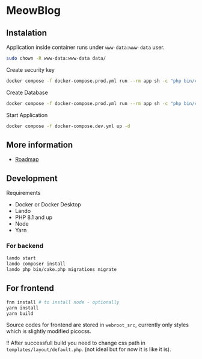 # MeowBlog

## Instalation

Application inside container runs under `www-data:www-data` user.

```bash
sudo chown -R www-data:www-data data/
```

Create security key

```bash
docker compose -f docker-compose.prod.yml run --rm app sh -c "php bin/cake.php generate_security_key"
```

Create Database

```bash
docker compose -f docker-compose.prod.yml run --rm app sh -c "php bin/cake.php migrations migrate"
```

Start Application

```bash
docker compose -f docker-compose.dev.yml up -d
```

## More information

- [Roadmap](https://github.com/users/MayMeow/projects/4)

## Development

Requirements

- Docker or Docker Desktop
- Lando
- PHP 8.1 and up
- Node
- Yarn

### For backend

```bash
lando start
lando composer install
lando php bin/cake.php migrations migrate
```

## For frontend

```bash
fnm install # to install node - optionally
yarn install
yarn build
```

Source codes for frontend are stored in `webroot_src`, currently only styles which is slightly modified picocss.

‼️ After successfull build you need to change css path in `templates/layout/default.php`. (not ideal but for now it is like it is).
